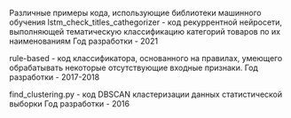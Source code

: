 Различные примеры кода, использующие библиотеки машинного обучения 
lstm_check_titles_cathegorizer - код рекуррентной нейросети, выполняющей 
тематическую классификацию категорий товаров по их наименованиям 
Год разработки - 2021

rule-based - код классификатора, основанного на правилах, 
умеющего обрабатывать некоторые отсутствующие входные признаки. 
Год разработки - 2017-2018

find_clustering.py - код DBSCAN кластеризации данных статистической выборки 
Год разработки - 2016

